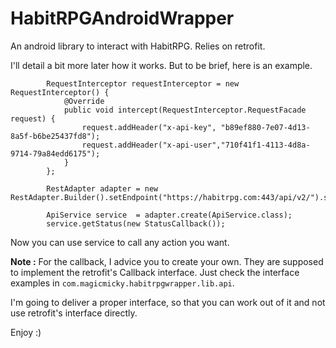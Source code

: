 HabitRPGAndroidWrapper
======================

An android library to interact with HabitRPG. Relies on retrofit.


I'll detail a bit more later how it works. But to be brief, here is an example.

```
        RequestInterceptor requestInterceptor = new RequestInterceptor() {
            @Override
            public void intercept(RequestInterceptor.RequestFacade request) {
                request.addHeader("x-api-key", "b89ef880-7e07-4d13-8a5f-b6be25437fd8");
                request.addHeader("x-api-user","710f41f1-4113-4d8a-9714-79a84edd6175");
            }
        };

        RestAdapter adapter = new RestAdapter.Builder().setEndpoint("https://habitrpg.com:443/api/v2/").setRequestInterceptor(requestInterceptor).build();

        ApiService service  = adapter.create(ApiService.class);
        service.getStatus(new StatusCallback());
```
Now you can use service to call any action you want.

**Note :** For the callback, I advice you to create your own. They are supposed to implement the retrofit's Callback interface.
Just check the interface examples in `com.magicmicky.habitrpgwrapper.lib.api`.

I'm going to deliver a proper interface, so that you can work out of it and not use retrofit's interface directly.

Enjoy :)
 
